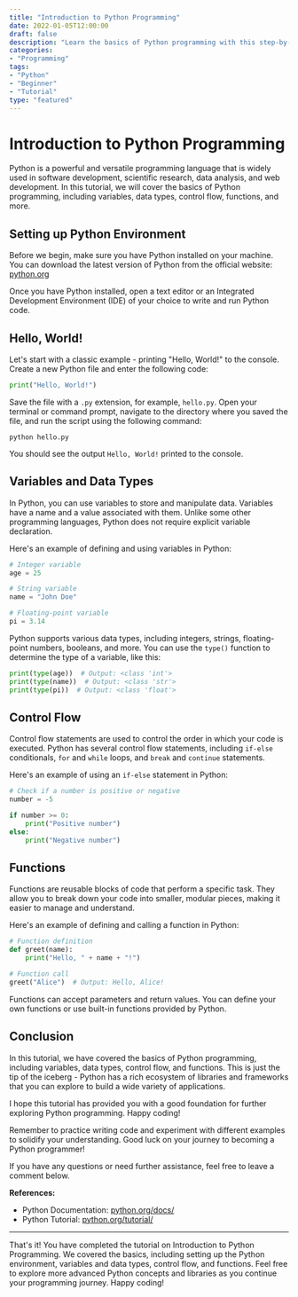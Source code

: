 ```yaml
---
title: "Introduction to Python Programming"
date: 2022-01-05T12:00:00
draft: false
description: "Learn the basics of Python programming with this step-by-step tutorial."
categories:
- "Programming"
tags:
- "Python"
- "Beginner"
- "Tutorial"
type: "featured"
---
```


# Introduction to Python Programming

Python is a powerful and versatile programming language that is widely used in software development, scientific research, data analysis, and web development. In this tutorial, we will cover the basics of Python programming, including variables, data types, control flow, functions, and more.

## Setting up Python Environment

Before we begin, make sure you have Python installed on your machine. You can download the latest version of Python from the official website: [python.org](https://www.python.org/downloads/)

Once you have Python installed, open a text editor or an Integrated Development Environment (IDE) of your choice to write and run Python code.

## Hello, World!

Let's start with a classic example - printing "Hello, World!" to the console. Create a new Python file and enter the following code:

```python
print("Hello, World!")
```

Save the file with a `.py` extension, for example, `hello.py`. Open your terminal or command prompt, navigate to the directory where you saved the file, and run the script using the following command:

```shell
python hello.py
```

You should see the output `Hello, World!` printed to the console.

## Variables and Data Types

In Python, you can use variables to store and manipulate data. Variables have a name and a value associated with them. Unlike some other programming languages, Python does not require explicit variable declaration.

Here's an example of defining and using variables in Python:

```python
# Integer variable
age = 25

# String variable
name = "John Doe"

# Floating-point variable
pi = 3.14
```

Python supports various data types, including integers, strings, floating-point numbers, booleans, and more. You can use the `type()` function to determine the type of a variable, like this:

```python
print(type(age))  # Output: <class 'int'>
print(type(name))  # Output: <class 'str'>
print(type(pi))  # Output: <class 'float'>
```

## Control Flow

Control flow statements are used to control the order in which your code is executed. Python has several control flow statements, including `if-else` conditionals, `for` and `while` loops, and `break` and `continue` statements.

Here's an example of using an `if-else` statement in Python:

```python
# Check if a number is positive or negative
number = -5

if number >= 0:
    print("Positive number")
else:
    print("Negative number")
```

## Functions

Functions are reusable blocks of code that perform a specific task. They allow you to break down your code into smaller, modular pieces, making it easier to manage and understand.

Here's an example of defining and calling a function in Python:

```python
# Function definition
def greet(name):
    print("Hello, " + name + "!")

# Function call
greet("Alice")  # Output: Hello, Alice!
```

Functions can accept parameters and return values. You can define your own functions or use built-in functions provided by Python.

## Conclusion

In this tutorial, we have covered the basics of Python programming, including variables, data types, control flow, and functions. This is just the tip of the iceberg - Python has a rich ecosystem of libraries and frameworks that you can explore to build a wide variety of applications.

I hope this tutorial has provided you with a good foundation for further exploring Python programming. Happy coding!

Remember to practice writing code and experiment with different examples to solidify your understanding. Good luck on your journey to becoming a Python programmer!

If you have any questions or need further assistance, feel free to leave a comment below.

**References:**
- Python Documentation: [python.org/docs/](https://docs.python.org/)
- Python Tutorial: [python.org/tutorial/](https://docs.python.org/tutorial/)

---

That's it! You have completed the tutorial on Introduction to Python Programming. We covered the basics, including setting up the Python environment, variables and data types, control flow, and functions. Feel free to explore more advanced Python concepts and libraries as you continue your programming journey. Happy coding!
